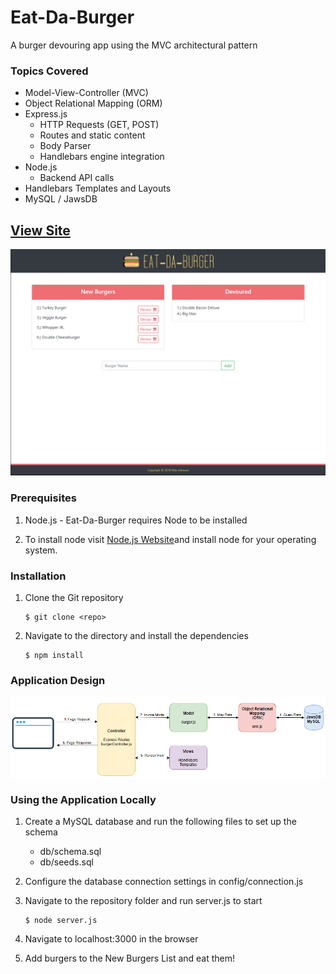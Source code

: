 # Eat-Da-Burger
A burger devouring app using the MVC architectural pattern

### Topics Covered
* Model-View-Controller (MVC)
* Object Relational Mapping (ORM)
* Express.js
    * HTTP Requests (GET, POST)
    * Routes and static content
    * Body Parser
    * Handlebars engine integration
* Node.js
    * Backend API calls
* Handlebars Templates and Layouts
* MySQL / JawsDB

## [View Site](https://ancient-dawn-11642.herokuapp.com/ "Eat-Da-Burger")


![Eat-Da-Burger Screenshot](samples/screenshot.png?raw=true "Eat-Da-Burger")


### Prerequisites
1. Node.js - Eat-Da-Burger requires Node to be installed

2. To install node visit [Node.js Website](https://nodejs.org/en/ "Node.js")and install node for your operating system.


### Installation
1. Clone the Git repository

   ```
   $ git clone <repo>
   ```
2. Navigate to the directory and install the dependencies 
   ```
   $ npm install
   ```
   
### Application Design
<p align="center">
   <img src="samples/architecture.png?raw=true" alt="Application Design" width="800px" align="center" />
</p>


### Using the Application Locally
1. Create a MySQL database and run the following files to set up the schema
    * db/schema.sql
    * db/seeds.sql
2. Configure the database connection settings in config/connection.js
3. Navigate to the repository folder and run server.js to start

   ```
   $ node server.js
   ```

4. Navigate to localhost:3000 in the browser

5. Add burgers to the New Burgers List and eat them!

   